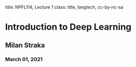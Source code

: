 title: NPFL114, Lecture 1
class: title, langtech, cc-by-nc-sa
# Introduction to Deep Learning

## Milan Straka

### March 01, 2021
